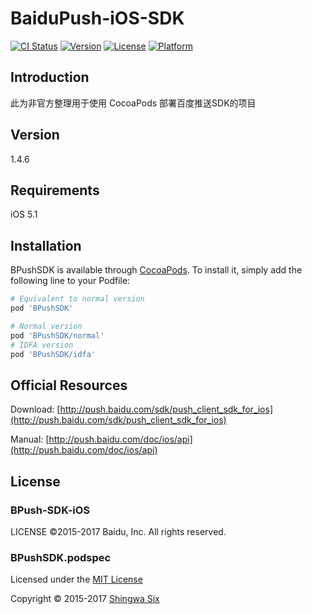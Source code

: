 # BaiduPush-iOS-SDK

[![CI Status](http://img.shields.io/travis/shingwasix/BaiduPush-iOS-SDK.svg?style=flat)](https://travis-ci.org/shingwasix/BaiduPush-iOS-SDK)
[![Version](https://img.shields.io/cocoapods/v/BPushSDK.svg?style=flat)](http://cocoapods.org/pods/BPushSDK)
[![License](https://img.shields.io/cocoapods/l/BPushSDK.svg?style=flat)](http://cocoapods.org/pods/BPushSDK)
[![Platform](https://img.shields.io/cocoapods/p/BPushSDK.svg?style=flat)](http://cocoapods.org/pods/BPushSDK)

## Introduction

此为非官方整理用于使用 CocoaPods 部署百度推送SDK的项目

## Version

1.4.6

## Requirements

iOS 5.1

## Installation

BPushSDK is available through [CocoaPods](http://cocoapods.org). To install
it, simply add the following line to your Podfile:

```ruby
# Equivalent to normal version
pod 'BPushSDK'

# Normal version
pod 'BPushSDK/normal'
# IDFA version
pod 'BPushSDK/idfa'
```

## Official Resources

Download: [http://push.baidu.com/sdk/push_client_sdk_for_ios](http://push.baidu.com/sdk/push_client_sdk_for_ios)

Manual: [http://push.baidu.com/doc/ios/api](http://push.baidu.com/doc/ios/api)

## License

### BPush-SDK-iOS

LICENSE ©2015-2017 Baidu, Inc. All rights reserved.

### BPushSDK.podspec

Licensed under the [MIT License]

Copyright &copy; 2015-2017 [Shingwa Six]

[CocoaPods]: http://cocoapods.org/
[MIT License]: http://creativecommons.org/licenses/MIT/
[Shingwa Six]: https://github.com/shingwasix